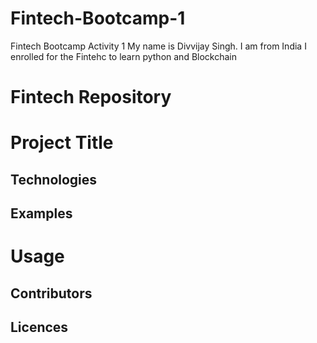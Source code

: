 # Fintech-Bootcamp-1
Fintech Bootcamp Activity 1
My name is Divvijay Singh. I am from India
I enrolled for the Fintehc to learn python and Blockchain
# Fintech Repository
# Project Title
## Technologies
## Examples
# Usage
## Contributors
## Licences

